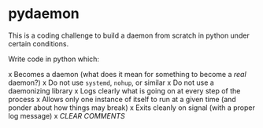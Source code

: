 # pydaemon

This is a coding challenge to build a daemon from scratch in python under certain 
conditions.

Write code in python which:

x Becomes a daemon (what does it mean for something to become a *real* daemon?)
x Do not use `systemd`, `nohup`, or similar
x Do not use a daemonizing library
x Logs clearly what is going on at every step of the process
x Allows only one instance of itself to run at a given time (and ponder about how things 
may break)
x Exits cleanly on signal (with a proper log message)
x *CLEAR COMMENTS* 

